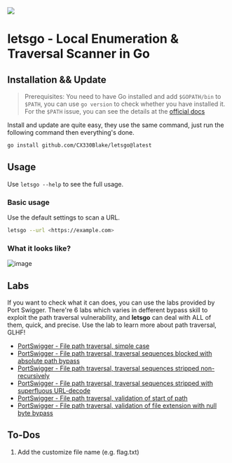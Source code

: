 <img src="https://github.com/user-attachments/assets/e5555fcf-9115-48aa-9216-d2e2d4ed4f9f" style="height: auto; width: auto;">

# letsgo - Local Enumeration & Traversal Scanner in Go

## Installation && Update

> Prerequisites: You need to have Go installed and add `$GOPATH/bin` to `$PATH`, you can use `go version` to check whether you have installed it. For the `$PATH` issue, you can see the details at the [official docs](https://go.dev/doc/install#)

Install and update are quite easy, they use the same command, just run the following command then everything's done.

```bash
go install github.com/CX330Blake/letsgo@latest
```

## Usage

Use `letsgo --help` to see the full usage.

### Basic usage

Use the default settings to scan a URL.

```bash
letsgo --url <https://example.com>
```

### What it looks like?

![image](https://github.com/user-attachments/assets/5e04950e-8ac3-4f31-b40c-6bddfe379574)

## Labs

If you want to check what it can does, you can use the labs provided by Port Swigger. There're 6 labs which varies in defferent bypass skill to exploit the path traversal vulnerability, and **letsgo** can deal with ALL of them, quick, and precise. Use the lab to learn more about path traversal, GLHF!

-   [PortSwigger - File path traversal, simple case](https://portswigger.net/web-security/file-path-traversal/lab-simple)
-   [PortSwigger - File path traversal, traversal sequences blocked with absolute path bypass](https://portswigger.net/web-security/file-path-traversal/lab-absolute-path-bypass)
-   [PortSwigger - File path traversal, traversal sequences stripped non-recursively](https://portswigger.net/web-security/file-path-traversal/lab-sequences-stripped-non-recursively)
-   [PortSwigger - File path traversal, traversal sequences stripped with superfluous URL-decode](https://portswigger.net/web-security/file-path-traversal/lab-superfluous-url-decode)
-   [PortSwigger - File path traversal, validation of start of path](https://portswigger.net/web-security/file-path-traversal/lab-validate-start-of-path)
-   [PortSwigger - File path traversal, validation of file extension with null byte bypass](https://portswigger.net/web-security/file-path-traversal/lab-validate-file-extension-null-byte-bypass)

## To-Dos

1. Add the customize file name (e.g. flag.txt)
